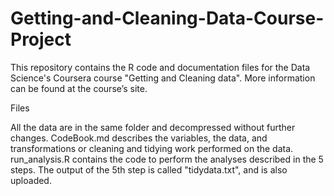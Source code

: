 # Getting-and-Cleaning-Data-Course-Project

This repository contains the R code and documentation files for the Data Science's Coursera course "Getting and Cleaning data". More information can be found at the course’s site.

Files

All the data are in the same folder and decompressed without further changes.
CodeBook.md describes the variables, the data, and transformations or cleaning and tidying work performed on the data.
run_analysis.R contains the code to perform the analyses described in the 5 steps.
The output of the 5th step is called "tidydata.txt", and is also uploaded.
